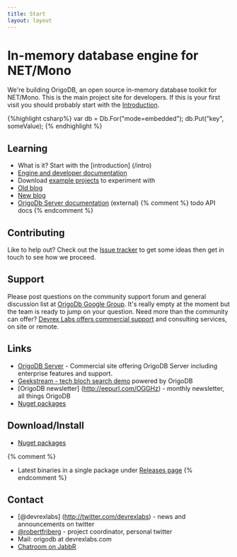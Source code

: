 ```yaml
---
title: Start
layout: layout
---
```

# In-memory database engine for NET/Mono
We're building OrigoDB, an open source in-memory database toolkit for NET/Mono.
This is the main project site for developers. If this is your first visit you should
probably start with the [Introduction](/intro).

{%highlight csharp%}
   var db = Db.For<KeyValueStore>("mode=embedded");
   db.Put("key", someValue);
{% endhighlight %}


## Learning
* What is it? Start with the [introduction] (/intro)
* [Engine and developer documentation](/docs)
* Download [example projects](/examples) to experiment with
* [Old blog](http://livedb.devrex.se/) 
* [New blog](http://robertfriberg.se/)
* [OrigoDb Server documentation](http://devrexlabs.com/docs) (external)
{% comment %} todo API docs {% endcomment %}


## Contributing
Like to help out? Check out the [Issue tracker](https://github.com/DevrexLabs/origodb/issues) to get some ideas then get in
touch to see how we proceed. 

## Support
Please post questions on the community support forum and general discussion list at [OrigoDb Google Group](https://groups.google.com/forum/#!forum/origodb).
It's really empty at the moment but the team is ready to jump on your question. Need more than the community can offer? 
[Devrex Labs offers commercial support](http://devrexlabs.com/) and consulting services, on site or remote.

## Links

* [OrigoDB Server](http://origodb.com/) - Commercial site offering OrigoDB Server including enterprise features and support.
* [Geekstream - tech bloch search demo](http://geekstream.devrexlabs.com) powered by OrigoDB
* [OrigoDB newsletter] (http://eepurl.com/OGGHz) - monthly newsletter, all things OrigoDB
* [Nuget packages](http://nuget.org/packages?q=origodb&sortOrder=package-download-count)


## Download/Install
* [Nuget packages](http://nuget.org/packages?q=origodb&sortOrder=package-download-count)

{% comment %}
* Latest binaries in a single package under [Releases page](https://github.com/DevrexLabs/origodb/releases)
{% endcomment %}

## Contact
* [@devrexlabs] (http://twitter.com/devrexlabs) - news and announcements on twitter
* [@robertfriberg](http://twitter.com/robertfriberg) - project coordinator, personal twitter
* Mail: origodb at devrexlabs.com
* [Chatroom on JabbR](https://jabbr.net/#/rooms/OrigoDB)
